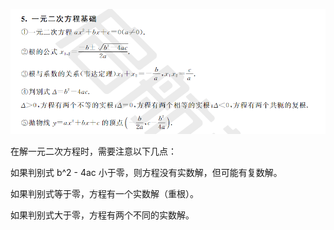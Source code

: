 ![Alt text](../image/1691680520495.png)

在解一元二次方程时，需要注意以下几点：

如果判别式 b^2 - 4ac 小于零，则方程没有实数解，但可能有复数解。

如果判别式等于零，方程有一个实数解（重根）。

如果判别式大于零，方程有两个不同的实数解。
<style>
.page-meta {
    display: none;
}
</style>